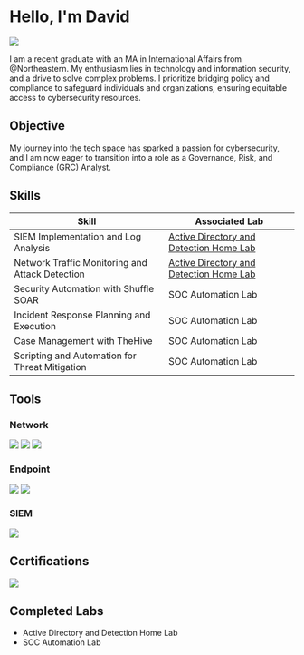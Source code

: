 # Hello, I'm David
<a href="https://linkedin.com/in/davidbanson"><img src="https://img.shields.io/badge/-LinkedIn-0072b1?&style=for-the-badge&logo=linkedin&logoColor=white" /></a>

I am a recent graduate with an MA in International Affairs from @Northeastern. My enthusiasm lies in technology and information security, and a drive to solve complex problems. I prioritize bridging policy and compliance to safeguard individuals and organizations, ensuring equitable access to cybersecurity resources.

## Objective

My journey into the tech space has sparked a passion for cybersecurity, and I am now eager to transition into a role as a Governance, Risk, and Compliance (GRC) Analyst.

## Skills

| Skill                                         | Associated Lab         |
|-----------------------------------------------|----------------------------|
| SIEM Implementation and Log Analysis          | <a href="https://google.com">Active Directory and Detection Home Lab</a>|
| Network Traffic Monitoring and Attack Detection | <a href="https://google.com">Active Directory and Detection Home Lab</a>|
| Security Automation with Shuffle SOAR         | SOC Automation Lab|
| Incident Response Planning and Execution      | SOC Automation Lab|
| Case Management with TheHive                  | SOC Automation Lab|
| Scripting and Automation for Threat Mitigation | SOC Automation Lab|

## Tools

### Network
<div>
    <img src="https://img.shields.io/badge/-Wireshark-1679A7?&style=for-the-badge&logo=Wireshark&logoColor=white" />
    <img src="https://img.shields.io/badge/-Suricata-EF3B2D?&style=for-the-badge&logo=Suricata&logoColor=white" />
    <img src="https://img.shields.io/badge/-tcpdump-777BB4?&style=for-the-badge&logo=Zeek&logoColor=white" />
</div>

### Endpoint
<div>
    <img src="https://img.shields.io/badge/-Microsoft_Defender_for_Endpoint-00A4EF?&style=for-the-badge&logo=Microsoft&logoColor=white" />
    <img src="https://img.shields.io/badge/-Velociraptor-4B275F?&style=for-the-badge&logo=Velociraptor&logoColor=white" />
</div>

### SIEM
<div>
    <img src="https://img.shields.io/badge/-Splunk-000000?&style=for-the-badge&logo=Splunk&logoColor=white" />
</div>

## Certifications

<div>
<img src="https://img.shields.io/badge/Google%20Cybersecurity%20Certificate-FF0000?&style=for-the-badge&logo=google&logoColor=white" />
</div>

## Completed Labs
- Active Directory and Detection Home Lab
- SOC Automation Lab
